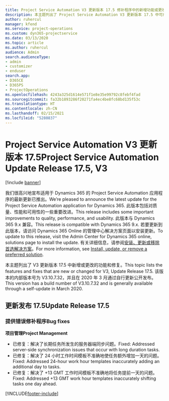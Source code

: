 ```yaml
---
title: Project Service Automation V3 更新版本 17.5 修补程序中的新增功能或更改
description: 本主题列出了 Project Service Automation V3 更新版本 17.5 中可用的功能和修复。
author: ruhercul
manager: kfend
ms.service: project-operations
ms.custom: dyn365-projectservice
ms.date: 03/13/2020
ms.topic: article
ms.author: ruhercul
audience: Admin
search.audienceType:
- admin
- customizer
- enduser
search.app:
- D365CE
- D365PS
- ProjectOperations
ms.openlocfilehash: 4243a325d1614e571f1e8e35e99792c8febf4fad
ms.sourcegitcommit: fa32b1893286f20271fa4ec4be8fc68bd135f53c
ms.translationtype: HT
ms.contentlocale: zh-CN
ms.lasthandoff: 02/15/2021
ms.locfileid: "5280837"
---
```

# <a name="project-service-automation-update-release-175-v3"></a><span data-ttu-id="e6bf1-103">Project Service Automation V3 更新版本 17.5</span><span class="sxs-lookup"><span data-stu-id="e6bf1-103">Project Service Automation Update Release 17.5, V3</span></span>

[!include [banner](../includes/psa-now-project-operations.md)]

<span data-ttu-id="e6bf1-104">我们很高兴地宣布适用于 Dynamics 365 的 Project Service Automation 应用程序的最新更新已推出。</span><span class="sxs-lookup"><span data-stu-id="e6bf1-104">We’re pleased to announce the latest update for the Project Service Automation application for Dynamics 365.</span></span> <span data-ttu-id="e6bf1-105">此版本包括对质量、性能和可用性的一些重要改进。</span><span class="sxs-lookup"><span data-stu-id="e6bf1-105">This release includes some important improvements to quality, performance, and usability.</span></span>  <span data-ttu-id="e6bf1-106">此版本与 Dynamics 365 9.x 兼容。</span><span class="sxs-lookup"><span data-stu-id="e6bf1-106">This release is compatible with Dynamics 365 9.x.</span></span> <span data-ttu-id="e6bf1-107">若要更新到此版本，请访问 Dynamics 365 Online 的管理中心解决方案页面以安装更新。</span><span class="sxs-lookup"><span data-stu-id="e6bf1-107">To update to this release, visit the Admin Center for Dynamics 365 online, solutions page to install the update.</span></span> <span data-ttu-id="e6bf1-108">有关详细信息，请参阅[安装、更新或移除首选解决方案](https://docs.microsoft.com/power-platform/admin/install-remove-preferred-solution)。</span><span class="sxs-lookup"><span data-stu-id="e6bf1-108">For more information, see [Install, update, or remove a preferred solution](https://docs.microsoft.com/power-platform/admin/install-remove-preferred-solution).</span></span>

<span data-ttu-id="e6bf1-109">本主题列出了 V3 更新版本 17.5 中新增或更改的功能和修复。</span><span class="sxs-lookup"><span data-stu-id="e6bf1-109">This topic lists the features and fixes that are new or changed for V3, Update Release 17.5.</span></span> <span data-ttu-id="e6bf1-110">该版本的内部版本号为 V3.10.7.32，并且在 2020 年 3 月通过自行更新公开发布。</span><span class="sxs-lookup"><span data-stu-id="e6bf1-110">This version has a build number of V3.10.7.32 and is generally available through a self-update in March 2020.</span></span>


## <a name="update-release-175"></a><span data-ttu-id="e6bf1-111">更新发布 17.5</span><span class="sxs-lookup"><span data-stu-id="e6bf1-111">Update Release 17.5</span></span>

### <a name="bug-fixes"></a><span data-ttu-id="e6bf1-112">提供错误修补程序</span><span class="sxs-lookup"><span data-stu-id="e6bf1-112">Bug fixes</span></span>


<span data-ttu-id="e6bf1-113">**项目管理**</span><span class="sxs-lookup"><span data-stu-id="e6bf1-113">**Project Management**</span></span>

- <span data-ttu-id="e6bf1-114">已修复：解决了长期任务所发生的服务器端同步问题。</span><span class="sxs-lookup"><span data-stu-id="e6bf1-114">Fixed: Addressed server-side synchronization issues that occur with long duration tasks.</span></span>
- <span data-ttu-id="e6bf1-115">已修复：解决了 24 小时工作时间模板不准确地使任务额外增加一天的问题。</span><span class="sxs-lookup"><span data-stu-id="e6bf1-115">Fixed: Addressed 24-hour work hour templates inaccurately adding an additional day to tasks.</span></span>
- <span data-ttu-id="e6bf1-116">已修复：解决了 +13 GMT 工作时间模板不准确地将任务提前一天的问题。</span><span class="sxs-lookup"><span data-stu-id="e6bf1-116">Fixed: Addressed +13 GMT work hour templates inaccurately shifting tasks one day ahead.</span></span>



[!INCLUDE[footer-include](../includes/footer-banner.md)]
